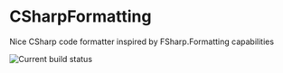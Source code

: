# CSharpFormatting
Nice CSharp code formatter inspired by FSharp.Formatting capabilities

![Current build status](https://ci.appveyor.com/api/projects/status/5k9y4gv1xj9eps8f?svg=true)

